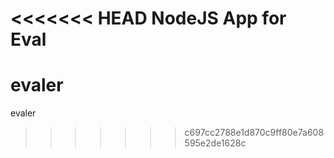 <<<<<<< HEAD
NodeJS App for Eval
=======
# evaler
evaler
>>>>>>> c697cc2788e1d870c9ff80e7a608595e2de1628c
